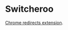 Switcheroo
==========

[Chrome redirects extension](https://chrome.google.com/webstore/detail/switcheroo-redirector/cnmciclhnghalnpfhhleggldniplelbg?hl=en).
